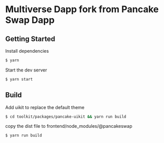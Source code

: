 # Multiverse Dapp fork from Pancake Swap Dapp 

## Getting Started

Install dependencies

```bash
$ yarn
```

Start the dev server

```bash
$ yarn start
```

##  Build

Add uikit to replace the default theme

```bash
$ cd toolkit/packages/pancake-uikit && yarn run build
```

copy the dist file to frontend/node_modules/@pancakeswap

```bash
$ yarn run build
```